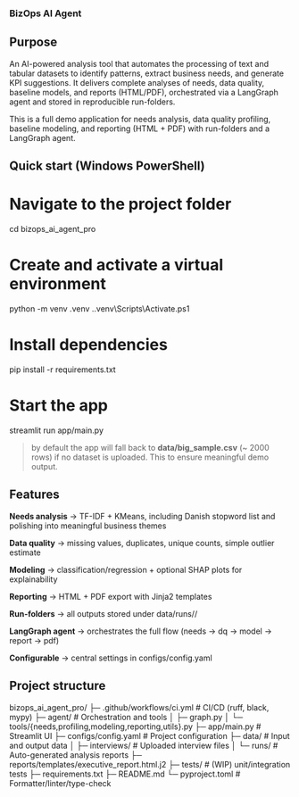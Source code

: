 ### BizOps AI Agent


## Purpose
An AI-powered analysis tool that automates the processing of text and tabular datasets to identify patterns, extract business needs, and generate KPI suggestions.
It delivers complete analyses of needs, data quality, baseline models, and reports (HTML/PDF), orchestrated via a LangGraph agent and stored in reproducible run-folders.

This is a full demo application for needs analysis, data quality profiling, baseline modeling, and reporting (HTML + PDF) with run-folders and a LangGraph agent.


## Quick start (Windows PowerShell)
# Navigate to the project folder
cd bizops_ai_agent_pro


# Create and activate a virtual environment
python -m venv .venv
.\.venv\Scripts\Activate.ps1

# Install dependencies
pip install -r requirements.txt

# Start the app
streamlit run app/main.py

> by default the app will fall back to **data/big_sample.csv** (~ 2000 rows) if no dataset is uploaded. This to ensure meaningful demo output.


## Features
**Needs analysis** → TF-IDF + KMeans, including Danish stopword list and polishing into meaningful business themes

**Data quality** → missing values, duplicates, unique counts, simple outlier estimate

**Modeling** → classification/regression + optional SHAP plots for explainability

**Reporting** → HTML + PDF export with Jinja2 templates

**Run-folders** → all outputs stored under data/runs/<timestamp>/

**LangGraph agent** → orchestrates the full flow (needs → dq → model → report → pdf)

**Configurable** → central settings in configs/config.yaml



## Project structure
bizops_ai_agent_pro/
├─ .github/workflows/ci.yml         # CI/CD (ruff, black, mypy)
├─ agent/                           # Orchestration and tools
│   ├─ graph.py
│   └─ tools/{needs,profiling,modeling,reporting,utils}.py
├─ app/main.py                      # Streamlit UI
├─ configs/config.yaml              # Project configuration
├─ data/                            # Input and output data
│   ├─ interviews/                  # Uploaded interview files
│   └─ runs/                        # Auto-generated analysis reports
├─ reports/templates/executive_report.html.j2
├─ tests/                           # (WIP) unit/integration tests
├─ requirements.txt
├─ README.md
└─ pyproject.toml                   # Formatter/linter/type-check
